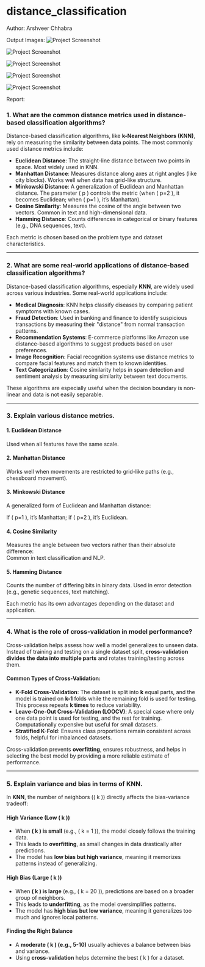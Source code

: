 # distance_classification

Author: Arshveer Chhabra

Output Images:
![Project Screenshot](<Screenshot 2025-02-25 at 19.56.13.png>)

![Project Screenshot](<Screenshot 2025-02-25 at 19.56.17.png>)

![Project Screenshot](<Screenshot 2025-02-25 at 19.58.42.png>)

![Project Screenshot](<Screenshot 2025-02-25 at 19.47.35.png>)

![Project Screenshot](<Screenshot 2025-02-25 at 19.47.30.png>)


Report:
### **1. What are the common distance metrics used in distance-based classification algorithms?**  
Distance-based classification algorithms, like **k-Nearest Neighbors (KNN)**, rely on measuring the similarity between data points. The most commonly used distance metrics include:  

- **Euclidean Distance**: The straight-line distance between two points in space. Most widely used in KNN.  
- **Manhattan Distance**: Measures distance along axes at right angles (like city blocks). Works well when data has grid-like structure.  
- **Minkowski Distance**: A generalization of Euclidean and Manhattan distance. The parameter \( p \) controls the metric (when \( p=2 \), it becomes Euclidean; when \( p=1 \), it’s Manhattan).  
- **Cosine Similarity**: Measures the cosine of the angle between two vectors. Common in text and high-dimensional data.  
- **Hamming Distance**: Counts differences in categorical or binary features (e.g., DNA sequences, text).  

Each metric is chosen based on the problem type and dataset characteristics.  

---

### **2. What are some real-world applications of distance-based classification algorithms?**  
Distance-based classification algorithms, especially **KNN**, are widely used across various industries. Some real-world applications include:  

- **Medical Diagnosis**: KNN helps classify diseases by comparing patient symptoms with known cases.  
- **Fraud Detection**: Used in banking and finance to identify suspicious transactions by measuring their "distance" from normal transaction patterns.  
- **Recommendation Systems**: E-commerce platforms like Amazon use distance-based algorithms to suggest products based on user preferences.  
- **Image Recognition**: Facial recognition systems use distance metrics to compare facial features and match them to known identities.  
- **Text Categorization**: Cosine similarity helps in spam detection and sentiment analysis by measuring similarity between text documents.  

These algorithms are especially useful when the decision boundary is non-linear and data is not easily separable.  

---

### **3. Explain various distance metrics.**  

#### **1. Euclidean Distance**

Used when all features have the same scale.  

#### **2. Manhattan Distance**
Works well when movements are restricted to grid-like paths (e.g., chessboard movement).  

#### **3. Minkowski Distance**
A generalized form of Euclidean and Manhattan distance:  

If \( p=1 \), it’s Manhattan; if \( p=2 \), it’s Euclidean.  

#### **4. Cosine Similarity**
Measures the angle between two vectors rather than their absolute difference:  
Common in text classification and NLP.  

#### **5. Hamming Distance**
Counts the number of differing bits in binary data. Used in error detection (e.g., genetic sequences, text matching).  

Each metric has its own advantages depending on the dataset and application.  

---

### **4. What is the role of cross-validation in model performance?**  
Cross-validation helps assess how well a model generalizes to unseen data. Instead of training and testing on a single dataset split, **cross-validation divides the data into multiple parts** and rotates training/testing across them.  

#### **Common Types of Cross-Validation:**  
- **K-Fold Cross-Validation**: The dataset is split into **k** equal parts, and the model is trained on **k-1** folds while the remaining fold is used for testing. This process repeats **k times** to reduce variability.  
- **Leave-One-Out Cross-Validation (LOOCV)**: A special case where only one data point is used for testing, and the rest for training. Computationally expensive but useful for small datasets.  
- **Stratified K-Fold**: Ensures class proportions remain consistent across folds, helpful for imbalanced datasets.  

Cross-validation prevents **overfitting**, ensures robustness, and helps in selecting the best model by providing a more reliable estimate of performance.  

---

### **5. Explain variance and bias in terms of KNN.**  
In **KNN**, the number of neighbors (\( k \)) directly affects the bias-variance tradeoff:  

#### **High Variance (Low \( k \))**
- When **\( k \) is small** (e.g., \( k = 1 \)), the model closely follows the training data.  
- This leads to **overfitting**, as small changes in data drastically alter predictions.  
- The model has **low bias but high variance**, meaning it memorizes patterns instead of generalizing.  

#### **High Bias (Large \( k \))**
- When **\( k \) is large** (e.g., \( k = 20 \)), predictions are based on a broader group of neighbors.  
- This leads to **underfitting**, as the model oversimplifies patterns.  
- The model has **high bias but low variance**, meaning it generalizes too much and ignores local patterns.  

#### **Finding the Right Balance**
- A **moderate \( k \) (e.g., 5-10)** usually achieves a balance between bias and variance.
- Using **cross-validation** helps determine the best \( k \) for a dataset.
